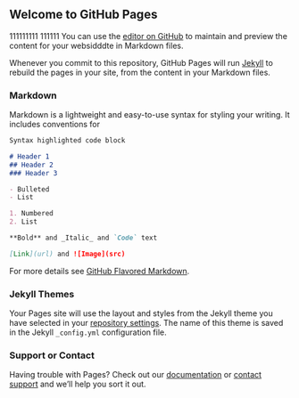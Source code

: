 ## Welcome to GitHub Pages
111111111
111111
You can use the [editor on GitHub][1] to maintain and preview the content for your websidddte in Markdown files.

Whenever you commit to this repository, GitHub Pages will run [Jekyll][2] to rebuild the pages in your site, from the content in your Markdown files.

### Markdown

Markdown is a lightweight and easy-to-use syntax for styling your writing. It includes conventions for

```markdown
Syntax highlighted code block

# Header 1
## Header 2
### Header 3

- Bulleted
- List

1. Numbered
2. List

**Bold** and _Italic_ and `Code` text

[Link](url) and ![Image](src)
```

For more details see [GitHub Flavored Markdown][3].

### Jekyll Themes

Your Pages site will use the layout and styles from the Jekyll theme you have selected in your [repository settings][4]. The name of this theme is saved in the Jekyll `_config.yml` configuration file.

### Support or Contact

Having trouble with Pages? Check out our [documentation][5] or [contact support][6] and we’ll help you sort it out.

[1]:	https://github.com/teman2050/test/edit/master/index.md
[2]:	https://jekyllrb.com/
[3]:	https://guides.github.com/features/mastering-markdown/
[4]:	https://github.com/teman2050/test/settings
[5]:	https://help.github.com/categories/github-pages-basics/
[6]:	https://github.com/contact